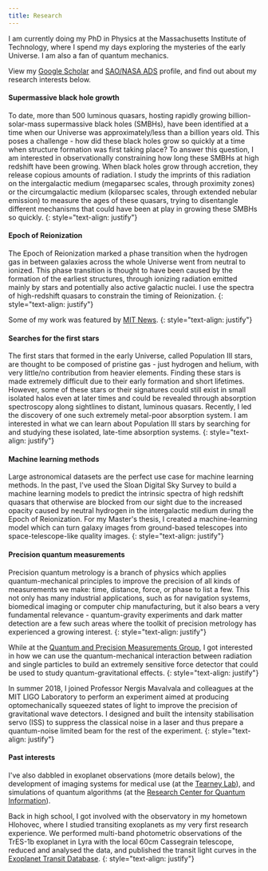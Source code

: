 ```yaml
---
title: Research
---
```


I am currently doing my PhD in Physics at the Massachusetts Institute of Technology, where I spend my days exploring the mysteries of the early Universe. I am also a fan of quantum mechanics.

View my [Google Scholar](https://scholar.google.sk/citations?user=pYkzjmMAAAAJ&hl=en&oi=ao) and [SAO/NASA ADS](https://ui.adsabs.harvard.edu/search/fq=%7B!type%3Daqp%20v%3D%24fq_database%7D&fq_database=(database%3Aastronomy%20OR%20database%3Aphysics)&q=%20author%3A%22durovcikova%2C%20dominika%22&sort=date%20desc%2C%20bibcode%20desc&p_=0) profile, and find out about my research interests below.

#### Supermassive black hole growth

To date, more than 500 luminous quasars, hosting rapidly growing billion-solar-mass supermassive black holes (SMBHs), have been identified at a time when our Universe was approximately/less than a billion years old. This poses a challenge - how did these black holes grow so quickly at a time when structure formation was first taking place? To answer this question, I am interested in observationally constraining how long these SMBHs at high redshift have been growing. When black holes grow through accretion, they release copious amounts of radiation. I study the imprints of this radiation on the intergalactic medium (megaparsec scales, through proximity zones) or the circumgalactic medium (kiloparsec scales, through extended nebular emission) to measure the ages of these quasars, trying to disentangle different mechanisms that could have been at play in growing these SMBHs so quickly.
{: style="text-align: justify"}

#### Epoch of Reionization

The Epoch of Reionization marked a phase transition when the hydrogen gas in between galaxies across the whole Universe went from neutral to ionized. This phase transition is thought to have been caused by the formation of the earliest structures, through ionizing radiation emitted mainly by stars and potentially also active galactic nuclei. I use the spectra of high-redshift quasars to constrain the timing of Reionization.
{: style="text-align: justify"}

Some of my work was featured by [MIT News](https://news.mit.edu/2024/dominika-durovcikova-studies-early-universe-quasars-0816).
{: style="text-align: justify"}

#### Searches for the first stars

The first stars that formed in the early Universe, called Population III stars, are thought to be composed of pristine gas - just hydrogen and helium, with very little/no contribution from heavier elements. Finding these stars is made extremely difficult due to their early formation and short lifetimes. However, some of these stars or their signatures could still exist in small isolated halos even at later times and could be revealed through absorption spectroscopy along sightlines to distant, luminous quasars. Recently, I led the discovery of one such extremely metal-poor absorption system. I am interested in what we can learn about Population III stars by searching for and studying these isolated, late-time absorption systems.
{: style="text-align: justify"}

#### Machine learning methods

Large astronomical datasets are the perfect use case for machine learning methods. In the past, I've used the Sloan Digital Sky Survey to build a machine learning models to predict the intrinsic spectra of high redshift quasars that otherwise are blocked from our sight due to the increased opacity caused by neutral hydrogen in the intergalactic medium during the Epoch of Reionization. For my Master's thesis, I created a machine-learning model which can turn galaxy images from ground-based telescopes into space-telescope-like quality images.
{: style="text-align: justify"}

#### Precision quantum measurements

Precision quantum metrology is a branch of physics which applies quantum-mechanical principles to improve the precision of all kinds of measurements we make: time, distance, force, or phase to list a few. This not only has many industrial applications, such as for navigation systems, biomedical imaging or computer chip manufacturing, but it also bears a very fundamental relevance - quantum-gravity experiments and dark matter detection are a few such areas where the toolkit of precision metrology has experienced a growing interest.
{: style="text-align: justify"}

While at the [Quantum and Precision Measurements Group](precision.mit.edu), I got interested in how we can use the quantum-mechanical interaction between radiation and single particles to build an extremely sensitive force detector that could be used to study quantum-gravitational effects.
{: style="text-align: justify"}

In summer 2018, I joined Professor Nergis Mavalvala and colleagues at the MIT LIGO Laboratory to perform an experiment aimed at producing optomechanically squeezed states of light to improve the precision of gravitational wave detectors. I designed and built the intensity stabilisation servo (ISS) to suppress the classical noise in a laser and thus prepare a quantum-noise limited beam for the rest of the experiment.
{: style="text-align: justify"}

#### Past interests

I've also dabbled in exoplanet observations (more details below), the development of imaging systems for medical use (at the [Tearney Lab](https://www.tearneylab.org)), and simulations of quantum algorithms (at the [Research Center for Quantum Information](http://quantum.physics.sk)).

Back in high school, I got involved with the observatory in my hometown Hlohovec, where I studied transiting exoplanets as my very first research experience. We performed multi-band photometric observations of the TrES-1b exoplanet in Lyra with the local 60cm Cassegrain telescope, reduced and analysed the data, and published the transit light curves in the [Exoplanet Transit Database](http://var2.astro.cz/ETD/).
{: style="text-align: justify"}
